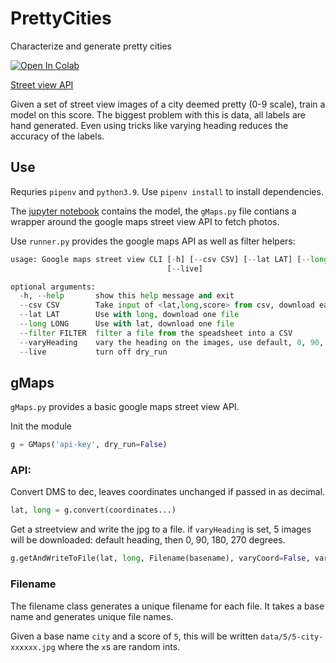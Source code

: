 # PrettyCities
Characterize and generate pretty cities

[![Open In Colab](https://colab.research.google.com/assets/colab-badge.svg)](https://colab.research.google.com/github/baileywickham/PrettyCities/blob/main/PrettyCities.ipynb)


[Street view API](https://developers.google.com/maps/documentation/streetview/overview)

Given a set of street view images of a city deemed pretty (0-9 scale), train a model on this score. The biggest problem with this is data, all labels are hand generated. Even using tricks like varying heading reduces the accuracy of the labels. 

## Use
Requries `pipenv` and `python3.9`. Use `pipenv install` to install dependencies.

The [jupyter notebook](/PrettyCities.ipynb) contains the model, the `gMaps.py` file contians a wrapper around the google maps street view API to fetch photos. 

Use `runner.py` provides the google maps API as well as filter helpers:
```python
usage: Google maps street view CLI [-h] [--csv CSV] [--lat LAT] [--long LONG] [--filter FILTER] [--varyHeading]
                                   [--live]

optional arguments:
  -h, --help       show this help message and exit
  --csv CSV        Take input of <lat,long,score> from csv, download each image and write to a file
  --lat LAT        Use with long, download one file
  --long LONG      Use with lat, download one file
  --filter FILTER  filter a file from the speadsheet into a CSV
  --varyHeading    vary the heading on the images, use default, 0, 90, 180, 270
  --live           turn off dry_run
```

## gMaps
`gMaps.py` provides a basic google maps street view API. 

Init the module
```python
g = GMaps('api-key', dry_run=False)
```
### API:

Convert DMS to dec, leaves coordinates unchanged if passed in as decimal. 
```python
lat, long = g.convert(coordinates...)
```

Get a streetview and write the jpg to a file. if `varyHeading` is set, 5 images will be downloaded: default heading, then 0, 90, 180, 270 degrees. 
```python
g.getAndWriteToFile(lat, long, Filename(basename), varyCoord=False, varyHeading=False)
```

### Filename
The filename class generates a unique filename for each file. It takes a base name and generates unique file names. 

Given a base name `city` and a score of `5`, this will be written `data/5/5-city-xxxxxx.jpg` where the `x`s are random ints. 
